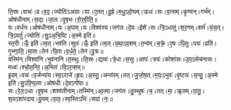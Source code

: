 

  
ति॒स्रः।वाचः॑।प्र।व॒द॒।ज्योतिः॑ऽअग्राः।याः।ए॒तत्।दु॒ह्रे।म॒धु॒ऽदो॒घम्।ऊधः॑।सः।व॒त्सम्।कृ॒ण्वन्।गर्भ॑म्।ओष॑धीनाम्।स॒द्यः।जा॒तः।वृ॒ष॒भः।रो॒र॒वी॒ति॒॥  
यः।वर्ध॑नः।ओष॑धीनाम्।यः।अ॒पाम्।यः।विश्व॑स्य।जग॑तः।दे॒वः।ईशे॑।सः।त्रि॒ऽधातु॑।श॒र॒णम्।शर्म॑।यं॒स॒त्।त्रि॒ऽवर्तु॑।ज्योतिः॑।सु॒ऽअ॒भि॒ष्टि।अ॒स्मे इति॑॥  
स्त॒रीः।ऊँ॒ इति॑।त्व॒त्।भव॑ति।सूतः॑।ऊँ॒ इति॑।त्व॒त्।य॒था॒ऽव॒शम्।त॒न्व॑म्।च॒क्रे॒।ए॒षः।पि॒तुः।पयः॑।प्रति॑।गृ॒भ्णा॒ति॒।मा॒ता।तेन॑।पि॒ता।व॒र्ध॒ते॒।तेन॑।पु॒त्रः॥  
यस्मि॑न्।विश्वा॑नि।भुव॑नानि।त॒स्थुः।ति॒स्रः।द्यावः॑।त्रे॒धा।स॒सुः।आपः॑।त्रयः॑।कोशा॑सः।उ॒प॒ऽसेच॑नासः।मध्वः॑।श्चो॒त॒न्ति॒।अ॒भितः॑।वि॒ऽर॒प्शम्॥  
इ॒दम्।वचः॑।प॒र्जन्या॑य।स्व॒ऽराजे॑।हृ॒दः।अ॒स्तु॒।अन्त॑रम्।तत्।जु॒जो॒ष॒त्।म॒यः॒ऽभुवः॑।वृ॒ष्टयः॑।स॒न्तु॒।अ॒स्मे इति॑।सु॒ऽपि॒प्प॒लाः।ओष॑धीः।दे॒वऽगो॑पाः॥  
सः।रे॒तः॒ऽधाः।वृ॒ष॒भः।शश्व॑तीनाम्।तस्मि॑न्।आ॒त्मा।जग॑तः।तु॒स्थुषः॑।च॒।तत्।मा॒।ऋ॒तम्।पा॒तु॒।श॒तऽशा॑रदाय।यू॒यम्।पा॒त॒।स्व॒स्तिऽभिः॑।सदा॑।नः॒॥  
